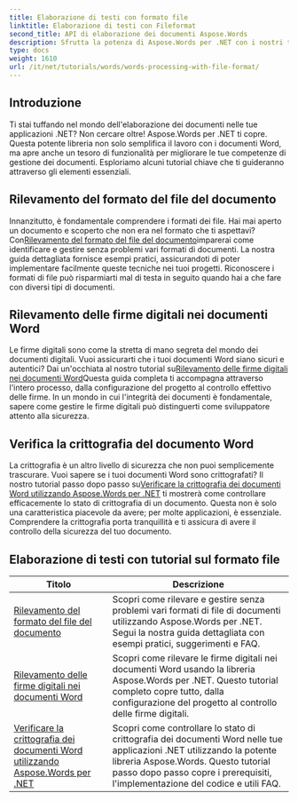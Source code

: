 ```yaml
---
title: Elaborazione di testi con formato file
linktitle: Elaborazione di testi con Fileformat
second_title: API di elaborazione dei documenti Aspose.Words
description: Sfrutta la potenza di Aspose.Words per .NET con i nostri tutorial completi sull'elaborazione dei documenti, tra cui il rilevamento del formato file e le firme digitali.
type: docs
weight: 1610
url: /it/net/tutorials/words/words-processing-with-file-format/
---
```

## Introduzione

Ti stai tuffando nel mondo dell'elaborazione dei documenti nelle tue applicazioni .NET? Non cercare oltre! Aspose.Words per .NET ti copre. Questa potente libreria non solo semplifica il lavoro con i documenti Word, ma apre anche un tesoro di funzionalità per migliorare le tue competenze di gestione dei documenti. Esploriamo alcuni tutorial chiave che ti guideranno attraverso gli elementi essenziali.

## Rilevamento del formato del file del documento

 Innanzitutto, è fondamentale comprendere i formati dei file. Hai mai aperto un documento e scoperto che non era nel formato che ti aspettavi? Con[Rilevamento del formato del file del documento](./document-file-format-detection/)imparerai come identificare e gestire senza problemi vari formati di documenti. La nostra guida dettagliata fornisce esempi pratici, assicurandoti di poter implementare facilmente queste tecniche nei tuoi progetti. Riconoscere i formati di file può risparmiarti mal di testa in seguito quando hai a che fare con diversi tipi di documenti. 

## Rilevamento delle firme digitali nei documenti Word

 Le firme digitali sono come la stretta di mano segreta del mondo dei documenti digitali. Vuoi assicurarti che i tuoi documenti Word siano sicuri e autentici? Dai un'occhiata al nostro tutorial su[Rilevamento delle firme digitali nei documenti Word](./detecting-digital-signatures/)Questa guida completa ti accompagna attraverso l'intero processo, dalla configurazione del progetto al controllo effettivo delle firme. In un mondo in cui l'integrità dei documenti è fondamentale, sapere come gestire le firme digitali può distinguerti come sviluppatore attento alla sicurezza.

## Verifica la crittografia del documento Word

 La crittografia è un altro livello di sicurezza che non puoi semplicemente trascurare. Vuoi sapere se i tuoi documenti Word sono crittografati? Il nostro tutorial passo dopo passo su[Verificare la crittografia dei documenti Word utilizzando Aspose.Words per .NET](./verify-word-document-encryption/) ti mostrerà come controllare efficacemente lo stato di crittografia di un documento. Questa non è solo una caratteristica piacevole da avere; per molte applicazioni, è essenziale. Comprendere la crittografia porta tranquillità e ti assicura di avere il controllo della sicurezza del tuo documento.

 ## Elaborazione di testi con tutorial sul formato file
| Titolo | Descrizione |
| --- | --- |
| [Rilevamento del formato del file del documento](./document-file-format-detection/) | Scopri come rilevare e gestire senza problemi vari formati di file di documenti utilizzando Aspose.Words per .NET. Segui la nostra guida dettagliata con esempi pratici, suggerimenti e FAQ. |
| [Rilevamento delle firme digitali nei documenti Word](./detecting-digital-signatures/) | Scopri come rilevare le firme digitali nei documenti Word usando la libreria Aspose.Words per .NET. Questo tutorial completo copre tutto, dalla configurazione del progetto al controllo delle firme digitali. |
| [Verificare la crittografia dei documenti Word utilizzando Aspose.Words per .NET](./verify-word-document-encryption/) | Scopri come controllare lo stato di crittografia dei documenti Word nelle tue applicazioni .NET utilizzando la potente libreria Aspose.Words. Questo tutorial passo dopo passo copre i prerequisiti, l'implementazione del codice e utili FAQ. |